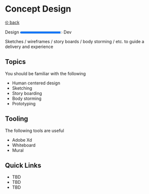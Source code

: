 # Concept Design

[&olt; back](../README.md)

Design <progress value="0.95"></progress> Dev

Sketches / wireframes / story boards / body storming / etc. to guide a delivery and experience

## Topics

You should be familiar with the following

* Human centered design
* Sketching
* Story boarding
* Body storming
* Prototyping

## Tooling

The following tools are useful

* Adobe Xd
* Whiteboard
* Mural

## Quick Links

* TBD
* TBD
* TBD